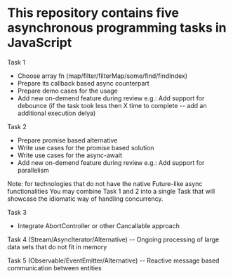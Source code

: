 # This repository contains five asynchronous programming tasks in JavaScript

  Task 1
  * Choose array fn (map/filter/filterMap/some/find/findIndex)
  * Prepare its callback based async counterpart
  * Prepare demo cases for the usage
  * Add new on-demend feature during review
    e.g.: Add support for debounce (if the task took less then X time to
    complete -- add an additional execution delya)

  Task 2
  * Prepare promise based alternative
  * Write use cases for the promise based solution
  * Write use cases for the async-await
  * Add new on-demend feature during review
    e.g.: Add support for parallelism

  Note: for technologies that do not have the native Future-like async functionalities
  You may combine Task 1 and 2 into a single Task that will showcase the idiomatic way of handling concurrency.

  Task 3
  * Integrate AbortController or other Cancallable approach

  Task 4 (Stream/AsyncIterator/Alternative) -- Ongoing processing of large data sets that do not fit in memory

  Task 5 (Observable/EventEmitter/Alternative) -- Reactive message based communication between entities
